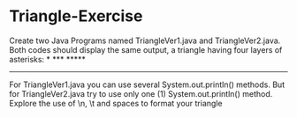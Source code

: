 # Triangle-Exercise

Create two Java Programs named TriangleVer1.java and TriangleVer2.java. 
Both codes should display the same output, a triangle having four layers of asterisks:
      *
     ***
    *****
   ******* 
For TriangleVer1.java you can use several System.out.println() methods. 
But for TriangleVer2.java try to use only one (1) System.out.println() method. 
Explore the use of \n, \t and spaces to format your triangle
